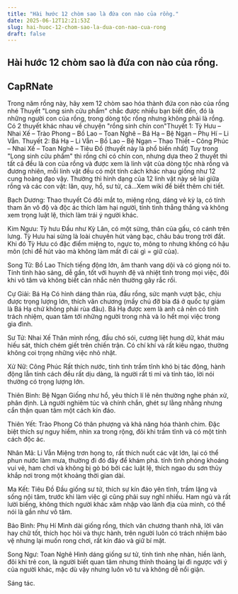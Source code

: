 ```yaml
---
title: "Hài hước 12 chòm sao là đứa con nào của rồng."
date: 2025-06-12T12:21:53Z
slug: hai-huoc-12-chom-sao-la-dua-con-nao-cua-rong
draft: false
---
```


## Hài hước 12 chòm sao là đứa con nào của rồng.

## CapRNate

Trong năm rồng này, hãy xem 12 chòm sao hóa thành đứa con nào của rồng nhé 
 ​​Thuyết "Long sinh cửu phẩm" chắc được nhiều bạn biết đến, đó là những người con của rồng, trong dòng tộc rồng nhưng không phải là rồng. Có 2 thuyết khác nhau về chuyện "rồng sinh chín con"​Thuyết 1: Tỳ Hưu – Nhai Xế – Trào Phong – Bồ Lao – Toan Nghê – Bá Hạ – Bệ Ngạn – Phụ Hí – Li Vẫn.
Thuyết 2: Bá Hạ – Li Vẫn – Bồ Lao – Bệ Ngạn – Thao Thiết – Công Phúc – Nhai Xế – Toan Nghê – Tiêu Đồ (thuyết này là phổ biến nhất)
Tuy trong "Long sinh cửu phẩm" thì rồng chỉ có chín con, nhưng dựa theo 2 thuyết thì tất cả đều là con của rồng và được xem là linh vật của dòng tộc nhà rồng và đương nhiên, mỗi linh vật đều có một tính cách khác nhau giống như 12 cung hoàng đạo vậy.
Thường thì hình dạng của 12 linh vật này sẽ lai giữa rồng và các con vật: lân, quy, hổ, sư tử, cá...Xem wiki để biết thêm chi tiết.
 
Bạch Dương: Thao thuyết
Có đôi mắt to, miệng rộng, dáng vẻ kỳ lạ, có tính tham ăn vô độ và độc ác thích làm hại người, tính tình thẳng thắng và không xem trọng luật lệ, thích làm trái ý người khác.
 
Kim Ngưu: Tỳ hưu
Đầu như Kỳ Lân, có một sừng, thân của gấu, có cánh trên lưng. Tỳ Hưu hai sừng là loài chuyên hút vàng bạc, châu báu trong trời đất. Khi đó Tỳ Hưu có đặc điểm miệng to, ngực to, mông to nhưng không có hậu môn (chỉ để hút vào mà không làm mất đi cái gì = giữ của).
 
Song Tử: Bồ Lao
Thích tiếng động lớn, âm thanh vang dội và có giọng nói to. Tính tình hào sảng, dễ gần, tốt với huynh đệ và nhiệt tình trong mọi việc, đôi khi vô tâm và không biết cân nhắc nên thường gây rắc rối.
 
Cự Giải: Bá Hạ
Có hình dáng thân rùa, đầu rồng, sức mạnh vượt bậc, chịu được trọng lượng lớn, thích văn chương (mấy chú đỡ bia đá ở quốc tự giám là Bá Hạ chứ không phải rùa đâu). Bá Hạ được xem là anh cả nên có tính trách nhiệm, quan tâm tới những người trong nhà và lo hết mọi việc trong gia đình.
 
Sư Tử: Nhai Xế
Thân mình rồng, đầu chó sói, cương liệt hung dữ, khát máu hiếu sát, thích chém giết trên chiến trận. Có chí khí và rất kiêu ngạo, thường không coi trọng những việc nhỏ nhặt.
 
Xử Nữ: Công Phúc
Rất thích nước, tính tình trầm tĩnh khó bị tác động, hành động lẫn tính cách đều rất dịu dàng, là người rất tỉ mỉ và tỉnh táo, lời nói thường có trọng lượng lớn.
 
Thiên Bình: Bệ Ngạn
Giống như hổ, yêu thích lí lẽ nên thường nghe phán xử, phân định. Là người nghiêm túc và chính chắn, ghét sự lằng nhằng nhưng cẩn thận quan tâm một cách kín đáo.
 
Thiên Yết: Trào Phong
Có thân phượng và khả năng hóa thành chim. Đặc biệt thích sự nguy hiểm, nhìn xa trong rộng, đôi khi trầm tĩnh và có một tính cách độc ác.
 
Nhân Mã: Li Vẫn
Miệng trơn họng to, rất thích nuốt các vật lớn, lại có thể phun nước làm mưa, thường đi đó đây để khám phá. tính tình phóng khoáng vui vẻ, ham chơi và không bị gò bó bởi các luật lệ, thích ngao du sơn thủy khắp nơi trong một khoảng thời gian dài.
 
Ma Kết: Tiêu Đồ
Đầu giống sư tử, thích sự kín đáo yên tĩnh, trầm lặng và sống nội tâm, trước khi làm việc gì cũng phải suy nghĩ nhiều. Ham ngủ và rất lười biếng, không thích người khác xâm nhập vào lãnh địa của mình, có thể nói là gần như vô tâm.
 
Bảo Bình: Phụ Hí
Mình dài giống rồng, thích văn chương thanh nhã, lời văn hay chữ tốt, thích học hỏi và thực hành, trên người luôn có trách nhiệm bảo vệ nhưng lại muốn rong chơi, rất kín đáo và giữ bí mật.
 
Song Ngư: Toan Nghê
Hình dáng giống sư tử, tính tình nhẹ nhàn, hiền lành, đôi khi trẻ con, là người biết quan tâm nhưng thỉnh thoảng lại đi ngược với ý của người khác, mặc dù vậy nhưng luôn vô tư và không dễ nổi giận.
 
Sáng tác.​